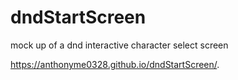 # dndStartScreen
mock up of a dnd interactive character select screen


https://anthonyme0328.github.io/dndStartScreen/.
